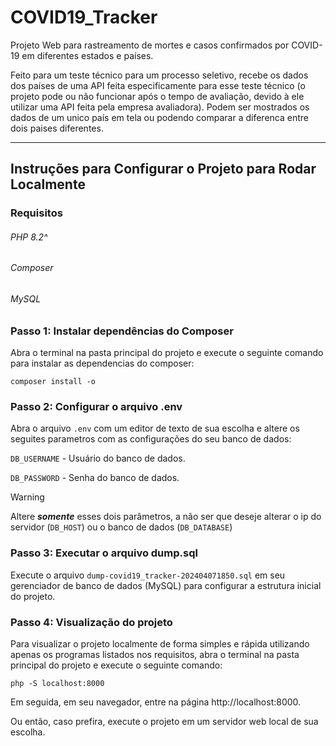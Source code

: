 # COVID19_Tracker
Projeto Web para rastreamento de mortes e casos confirmados por COVID-19 em diferentes estados e países.

Feito para um teste técnico para um processo seletivo, recebe os dados dos países de uma API feita especificamente para esse teste técnico (o projeto pode ou não funcionar após o tempo de avaliação, devido à ele utilizar uma API feita pela empresa avaliadora). Podem ser mostrados os dados de um unico país em tela ou podendo comparar a diferenca entre dois paises diferentes.   

---

## Instruções para Configurar o Projeto para Rodar Localmente

### Requisitos

###### PHP 8.2^
###### Composer
###### MySQL




### Passo 1: Instalar dependências do Composer

Abra o terminal na pasta principal do projeto e execute o seguinte comando  para instalar as dependencias do composer:

    composer install -o

### Passo 2: Configurar o arquivo .env 

Abra o arquivo `.env` com um editor de texto de sua escolha e altere os seguites parametros com as configurações do seu banco de dados:

`DB_USERNAME` - Usuário do banco de dados.

`DB_PASSWORD` - Senha do banco de dados.

>[!WARNING]
>Altere ***somente*** esses dois parâmetros, a não ser que deseje alterar o ip do servidor (`DB_HOST`) ou o banco de dados (`DB_DATABASE`)

### Passo 3: Executar o arquivo dump.sql

Execute o arquivo `dump-covid19_tracker-202404071850.sql` em seu gerenciador de banco de dados (MySQL) para configurar a estrutura inicial do projeto.

### Passo 4: Visualização do projeto

Para visualizar o projeto localmente de forma simples e rápida utilizando apenas os programas listados nos requisitos, abra o terminal na pasta principal do projeto e execute o seguinte comando:

    php -S localhost:8000

Em seguida, em seu navegador, entre na página http://localhost:8000.

Ou então, caso prefira, execute o projeto em um servidor web local de sua escolha.



